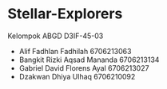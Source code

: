 # Stellar-Explorers
Kelompok ABGD D3IF-45-03
<ul>
<li>Alif Fadhlan Fadhilah 6706213063</li>
<li>Bangkit Rizki Aqsad Mananda 6706213134</li>
<li>Gabriel David Florens Ayal 6706213027</li>
<li>Dzakwan Dhiya Ulhaq 6706210092</li>
</ul>


